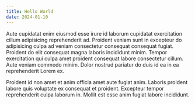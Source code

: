 ```yaml
---
title: Hello World
date: 2024-01-10
---
```


Aute cupidatat enim eiusmod esse irure id laborum cupidatat exercitation cillum adipisicing reprehenderit ad. Proident veniam sunt in excepteur do adipisicing culpa ad veniam consectetur consequat consequat fugiat. Proident do elit consequat magna laboris incididunt minim. Tempor exercitation qui culpa amet proident consequat labore consectetur cillum. Aute veniam commodo minim. Dolor nostrud pariatur do duis id ea in ea reprehenderit Lorem ex.

<Callout>
  Proident id non amet et anim officia amet aute fugiat anim. Laboris proident labore quis voluptate ex consequat et proident. Excepteur tempor reprehenderit culpa laborum in. Mollit est esse anim fugiat labore incididunt.
</Callout>